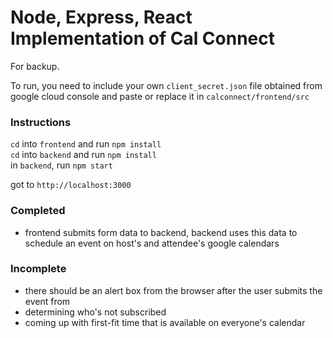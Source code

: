 # Node, Express, React Implementation of Cal Connect

For backup.

To run, you need to include your own `client_secret.json` file obtained from google cloud console and paste or replace it in `calconnect/frontend/src`

### Instructions
`cd` into `frontend` and run `npm install`<br/>
`cd` into `backend` and run `npm install`<br/>
in `backend`, run `npm start`<br/>

got to `http://localhost:3000`

### Completed
- frontend submits form data to backend, backend uses this data to schedule an event on host's and attendee's google calendars

### Incomplete
- there should be an alert box from the browser after the user submits the event from
- determining who's not subscribed
- coming up with first-fit time that is available on everyone's calendar
